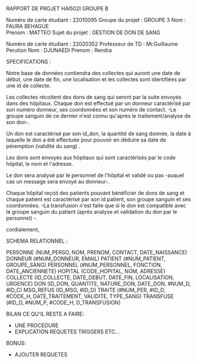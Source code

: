 RAPPORT DE PROJET
HAI502I GROUPE B


Numéro de carte étudiant : 22010095		     	Groupe du projet : GROUPE 3
Nom : FAURA BEHAGUE				
Prenom : MATTEO					                Sujet du projet : GESTION DE DON DE SANG				
									
Numéro de carte étudiant : 22020352 		    Professeur de TD : Mr.Guillaume Perution
Nom : DJUNAEDI
Prenom : Rendra					



SPECIFICATIONS :

Notre base de données contiendra des collectes qui auront une date de début, une date de fin, une localisation et les collectes sont identifiées par une id de collecte.

Les collectes récoltent des dons de sang qui seront par la suite envoyés dans des hôpitaux. Chaque don est effectué par un donneur caractérisé par son numéro donneur, ses coordonnées et son numéro de contact. -Le groupe sanguin de ce dernier n'est connu qu'après le traitement/analyse de son don-.

Un don est caractérisé par son id_don, la quantité de sang donnée, la date à laquelle le don a été effectuée pour pouvoir en déduire sa date de péremption (validité du sang) .

Les dons sont envoyés aux hôpitaux qui sont caractérisés par le code hôpital, le nom et l'adresse.

Le don sera analysé par le personnel de l'hôpital et validé ou pas -auquel cas un message sera envoyé au donneur-.

Chaque hôpital reçoit des patients pouvant bénéficier de dons de sang et chaque patient est caractérisé par son id patient, son groupe sanguin et ses coordonnées. -La transfusion n'est faite que si le don est compatible avec le groupe sanguin du patient (après analyse et validation du don par le personnel) -

cordialement,		  


SCHEMA RELATIONNEL :

PERSONNE (NUM_PERSO, NOM, PRENOM, CONTACT, DATE_NAISSANCE)
DONNEUR (#NUM_DONNEUR, EMAIL)
PATIENT (#NUM_PATIENT, GROUPE_SANG)
PERSONNEL (#NUM_PERSONNEL, FONCTION, DATE_ANCIENNETE)
HOPITAL (CODE_HOPITAL, NOM, ADRESSE)
COLLECTE (ID_COLLECTE, DATE_DEBUT, DATE_FIN, LOCALISATION, URGENCE)
DON (ID_DON, QUANTITE, NATURE_DON, DATE_DON, #NUM_D, #ID_C)
MSG_REFUS (ID_MSG, #ID_D)
TRAITE (#NUM_PER, #ID_D, #CODE_H, DATE_TRAITEMENT, VALIDITE, TYPE_SANG)
TRANSFUSE (#ID_D, #NUM_P, #CODE_H, D_TRANSFUSION)


BILAN CE QU'IL RESTE A FAIRE:
- UNE PROCEDURE 
- EXPLICATION REQUETES TRIGGERS ETC...




BONUS:
- AJOUTER REQUETES
